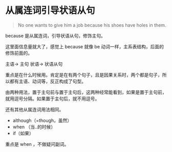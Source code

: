 # 从属连词引导状语从句

> No one wants to give him a job because his shoes have holes in them.



because 是从属连词，引导状语从句，修饰主句。

这里面信息量就大了，感觉上 because 就像 be 动词一样，主系表结构，后面的修饰前面的。


主语-> 主句
状语-> 状语从句



重点是在什么时候用。肯定是在有两个句子，且是因果关系时，两个都是句子，所以都有主语、动词等，反正构成了句型。

由两种用法，置于主句前与置于主句后，这两种经常能看到，如果是置于主句前，就用逗号分隔。如果置于主句后，就不用逗号。


还有其他从属连词用法相同。

- although（=though，虽然）
- when （当..的时候）
- if（如果）


重点是 when ，不做疑问副词。